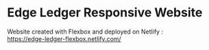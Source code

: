 # Edge Ledger Responsive Website

Website created with Flexbox and deployed on Netlify :  
https://edge-ledger-flexbox.netlify.com/
